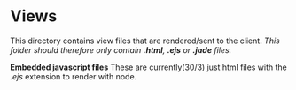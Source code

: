 # **Views**
This directory contains view files that are rendered/sent to the client.
_This folder should therefore only contain **.html**, **.ejs** or **.jade** files._

**Embedded javascript files** These are currently(30/3) just html files with the _.ejs_ extension to render with node.
